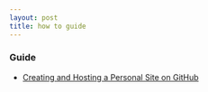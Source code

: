 ```yaml
---
layout: post
title: how to guide
---
```


### Guide
* [Creating and Hosting a Personal Site on GitHub](http://jmcglone.com/guides/github-pages/)